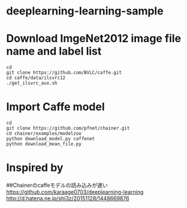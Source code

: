 # deeplearning-learning-sample


# Download ImgeNet2012 image file name and label list

    cd
    git clone https://github.com/BVLC/caffe.git
    cd caffe/data/ilsvrc12
    ./get_ilsvrc_aux.sh 


# Import Caffe model


    cd
    git clone https://github.com/pfnet/chainer.git
    cd chainer/examples/modelzoo
    python download_model.py caffenet
    python download_mean_file.py




# Inspired by

##Chainerのcaffeモデルの読み込みが遅い
https://github.com/karaage0703/deeplearning-learning
<br>
http://d.hatena.ne.jp/shi3z/20151128/1448669876
<br>

